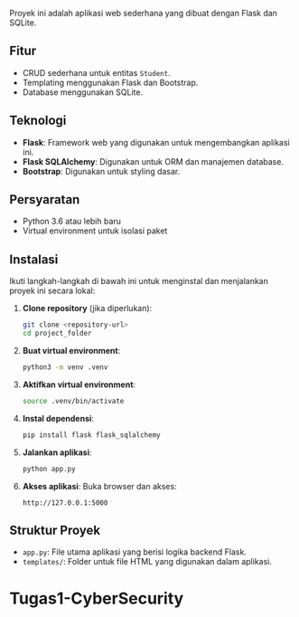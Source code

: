 Proyek ini adalah aplikasi web sederhana yang dibuat dengan Flask dan SQLite.

## Fitur
- CRUD sederhana untuk entitas `Student`.
- Templating menggunakan Flask dan Bootstrap.
- Database menggunakan SQLite.

## Teknologi
- **Flask**: Framework web yang digunakan untuk mengembangkan aplikasi ini.
- **Flask SQLAlchemy**: Digunakan untuk ORM dan manajemen database.
- **Bootstrap**: Digunakan untuk styling dasar.

## Persyaratan
- Python 3.6 atau lebih baru
- Virtual environment untuk isolasi paket

## Instalasi

Ikuti langkah-langkah di bawah ini untuk menginstal dan menjalankan proyek ini secara lokal:

1. **Clone repository** (jika diperlukan):
   ```bash
   git clone <repository-url>
   cd project_folder
   ```

2. **Buat virtual environment**:
   ```bash
   python3 -m venv .venv
   ```

3. **Aktifkan virtual environment**:
   ```bash
   source .venv/bin/activate
   ```

4. **Instal dependensi**:
   ```bash
   pip install flask flask_sqlalchemy
   ```

5. **Jalankan aplikasi**:
   ```bash
   python app.py
   ```

6. **Akses aplikasi**:
   Buka browser dan akses:
   ```
   http://127.0.0.1:5000
   ```

## Struktur Proyek
- `app.py`: File utama aplikasi yang berisi logika backend Flask.
- `templates/`: Folder untuk file HTML yang digunakan dalam aplikasi.
# Tugas1-CyberSecurity
